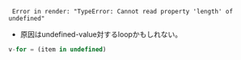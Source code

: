 ```
 Error in render: "TypeError: Cannot read property 'length' of undefined"
 ```
 
 * 原因はundefined-value対するloopかもしれない。
 ```js
 v-for = (item in undefined)
  ```
